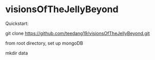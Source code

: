 visionsOfTheJellyBeyond
=======================

Quickstart:

  
  git clone https://github.com/teedang19/visionsOfTheJellyBeyond.git


from root directory, set up mongoDB

  
  mkdir data

